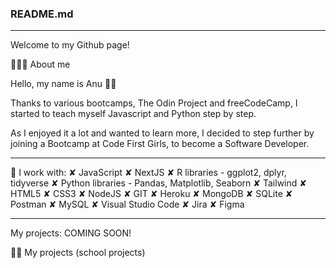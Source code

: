 ### README.md

---

Welcome to my Github page!

👩🏻‍💻 About me

Hello, my name is Anu 👋🏻

Thanks to various bootcamps, The Odin Project and freeCodeCamp, I started to teach myself Javascript and Python step by step.

As I enjoyed it a lot and wanted to learn more, I decided to step further by joining a Bootcamp at Code First Girls, to become a Software Developer.

---

🔗 I work with:
✘ JavaScript
✘ NextJS
✘ R libraries - ggplot2, dplyr, tidyverse
✘ Python libraries - Pandas, Matplotlib, Seaborn
✘ Tailwind
✘ HTML5
✘ CSS3
✘ NodeJS
✘ GIT
✘ Heroku
✘ MongoDB
✘ SQLite
✘ Postman
✘ MySQL
✘ Visual Studio Code
✘ Jira
✘ Figma

---

My projects: COMING SOON!

👌🏻 My projects (school projects)
